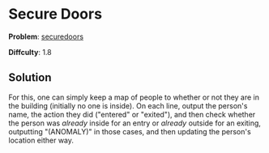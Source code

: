 # Secure Doors

**Problem**: [securedoors](https://open.kattis.com/problems/securedoors)

**Diffculty**: 1.8

## Solution

For this, one can simply keep a map of people to whether or not they are in the building (initially no one is inside). On each line, output the person's name, the action they did ("entered" or "exited"), and then check whether the person was *already* inside for an entry or *already* outside for an exiting, outputting "(ANOMALY)" in those cases, and then updating the person's location either way.
 